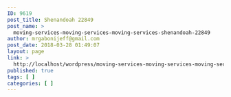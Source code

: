 ```yaml
---
ID: 9619
post_title: Shenandoah 22849
post_name: >
  moving-services-moving-services-moving-services-shenandoah-22849
author: mrgabonijeff@gmail.com
post_date: 2018-03-28 01:49:07
layout: page
link: >
  http://localhost/wordpress/moving-services-moving-services-moving-services-shenandoah-22849/
published: true
tags: [ ]
categories: [ ]
---
```


